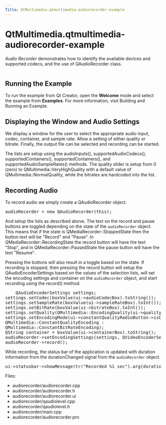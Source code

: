 ```yaml
---
Title: QtMultimedia.qtmultimedia-audiorecorder-example
---
```


# QtMultimedia.qtmultimedia-audiorecorder-example

<span class="subtitle"></span>
<!-- $$$audiorecorder-description -->
<p><i>Audio Recorder</i> demonstrates how to identify the available devices and supported codecs, and the use of QAudioRecorder class.</p>
<p class="centerAlign"><img src="https://developer.ubuntu.com/static/devportal_uploaded/6fcfeebe-27ca-490e-94fb-ed4055d0f9b7-../qtmultimedia-audiorecorder-example/images/audiorecorder.png" alt="" /></p>
<h2 id="running-the-example">Running the Example</h2>
<p>To run the example from Qt Creator, open the <b>Welcome</b> mode and select the example from <b>Examples</b>. For more information, visit Building and Running an Example.</p>
<h2 id="displaying-the-window-and-audio-settings">Displaying the Window and Audio Settings</h2>
<p>We display a window for the user to select the appropriate audio input, codec, container, and sample rate. Allow a setting of either quality or bitrate. Finally, the output file can be selected and recording can be started.</p>
<p>The lists are setup using the audioInputs(), supportedAudioCodecs(), supportedContainers(), supportedContainers(), and supportedAudioSampleRates() methods. The quality slider is setup from 0 (zero) to QMultimedia::VeryHighQuality with a default value of QMultimedia::NormalQuality, while the bitrates are hardcoded into the list.</p>
<h2 id="recording-audio">Recording Audio</h2>
<p>To record audio we simply create a QAudioRecorder object.</p>
<pre class="cpp">audioRecorder <span class="operator">=</span> <span class="keyword">new</span> <span class="type">QAudioRecorder</span>(<span class="keyword">this</span>);</pre>
<p>And setup the lists as described above. The text on the record and pause buttons are toggled depending on the state of the <code>audioRecorder</code> object. This means that if the state is QMediaRecorder::StoppedState then the button text will be &quot;Record&quot; and &quot;Pause&quot;. In QMediaRecorder::RecordingState the record button will have the text &quot;Stop&quot;, and in QMediaRecorder::PausedState the pause button will have the text &quot;Resume&quot;.</p>
<p>Pressing the buttons will also result in a toggle based on the state. If recording is stopped, then pressing the record button will setup the QAudioEncoderSettings based on the values of the selection lists, will set the encoding settings and container on the <code>audioRecorder</code> object, and start recording using the record() method.</p>
<pre class="cpp">    <span class="type">QAudioEncoderSettings</span> settings;
settings<span class="operator">.</span>setCodec(boxValue(ui<span class="operator">-</span><span class="operator">&gt;</span>audioCodecBox)<span class="operator">.</span>toString());
settings<span class="operator">.</span>setSampleRate(boxValue(ui<span class="operator">-</span><span class="operator">&gt;</span>sampleRateBox)<span class="operator">.</span>toInt());
settings<span class="operator">.</span>setBitRate(boxValue(ui<span class="operator">-</span><span class="operator">&gt;</span>bitrateBox)<span class="operator">.</span>toInt());
settings<span class="operator">.</span>setQuality(<span class="type">QMultimedia</span><span class="operator">::</span>EncodingQuality(ui<span class="operator">-</span><span class="operator">&gt;</span>qualitySlider<span class="operator">-</span><span class="operator">&gt;</span>value()));
settings<span class="operator">.</span>setEncodingMode(ui<span class="operator">-</span><span class="operator">&gt;</span>constantQualityRadioButton<span class="operator">-</span><span class="operator">&gt;</span>isChecked() <span class="operator">?</span>
<span class="type">QMultimedia</span><span class="operator">::</span>ConstantQualityEncoding :
<span class="type">QMultimedia</span><span class="operator">::</span>ConstantBitRateEncoding);
<span class="type">QString</span> container <span class="operator">=</span> boxValue(ui<span class="operator">-</span><span class="operator">&gt;</span>containerBox)<span class="operator">.</span>toString();
audioRecorder<span class="operator">-</span><span class="operator">&gt;</span>setEncodingSettings(settings<span class="operator">,</span> <span class="type">QVideoEncoderSettings</span>()<span class="operator">,</span> container);
audioRecorder<span class="operator">-</span><span class="operator">&gt;</span>record();</pre>
<p>While recording, the status bar of the application is updated with duration information from the durationChanged signal from the <code>audioRecorder</code> object.</p>
<pre class="cpp">ui<span class="operator">-</span><span class="operator">&gt;</span>statusbar<span class="operator">-</span><span class="operator">&gt;</span>showMessage(tr(<span class="string">&quot;Recorded %1 sec&quot;</span>)<span class="operator">.</span>arg(duration <span class="operator">/</span> <span class="number">1000</span>));</pre>
<p>Files:</p>
<ul>
<li>audiorecorder/audiorecorder.cpp</li>
<li>audiorecorder/audiorecorder.h</li>
<li>audiorecorder/audiorecorder.ui</li>
<li>audiorecorder/qaudiolevel.cpp</li>
<li>audiorecorder/qaudiolevel.h</li>
<li>audiorecorder/main.cpp</li>
<li>audiorecorder/audiorecorder.pro</li>
</ul>
<!-- @@@audiorecorder -->
